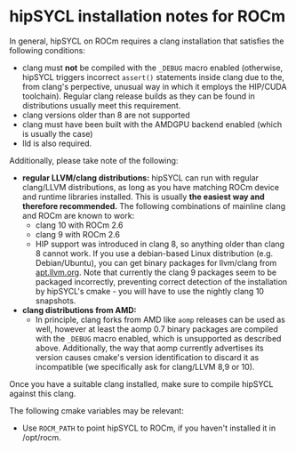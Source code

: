 # hipSYCL installation notes for ROCm

In general, hipSYCL on ROCm requires a clang installation that satisfies the following conditions:
* clang must **not** be compiled with the `_DEBUG` macro enabled (otherwise, hipSYCL triggers incorrect `assert()` statements inside clang due to the, from clang's perpective, unusual way in which it employs the HIP/CUDA toolchain). Regular clang release builds as they can be found in distributions usually meet this requirement.
* clang versions older than 8 are not supported
* clang must have been built with the AMDGPU backend enabled (which is usually the case)
* lld is also required.

Additionally, please take note of the following:
* **regular LLVM/clang distributions:** hipSYCL can run with regular clang/LLVM distributions, as long as you have matching ROCm device and runtime libraries installed. This is usually **the easiest way and therefore recommended.** The following combinations of mainline clang and ROCm are known to work:
  * clang 10 with ROCm 2.6
  * clang 9 with ROCm 2.6
  * HIP support was introduced in clang 8, so anything older than clang 8 cannot work.
  If you use a debian-based Linux distribution (e.g. Debian/Ubuntu), you can get binary packages for llvm/clang from [apt.llvm.org](http://apt.llvm.org). Note that currently the clang 9 packages seem to be packaged incorrectly, preventing correct detection of the installation by hipSYCL's cmake - you will have to use the nightly clang 10 snapshots.
* **clang distributions from AMD:**
  * In principle, clang forks from AMD like `aomp` releases can be used as well, however at least the aomp 0.7 binary packages are compiled with the `_DEBUG` macro enabled, which is unsupported as described above. Additionally, the way that aomp currently advertises its version causes cmake's version identification to discard it as incompatible (we specifically ask for clang/LLVM 8,9 or 10).

Once you have a suitable clang installed, make sure to compile hipSYCL against this clang. 

The following cmake variables may be relevant:
* Use `ROCM_PATH` to point hipSYCL to ROCm, if you haven't installed it in /opt/rocm.



